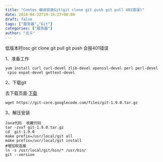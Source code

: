 ```yaml
---
title: "Centos 编译安装Git(git clone git push git pull 401错误)"
date: 2014-04-22T19:10:27+08:00
draft: false
tags: ["服务器","Git"]
categories: ["服务器"]
author: "北斗"
---
```

低版本时osc git clone git pull git push 会报401错误

1、准备工作

```
yum install curl curl-devel zlib-devel openssl-devel perl perl-devel
 cpio expat-devel gettext-devel
```
 2、下载git

 去下载页面 [下载](https://code.google.com/p/git-core/)

```
wget https://git-core.googlecode.com/files/git-1.9.0.tar.gz

```
3、解压安装
```
Java代码  收藏代码
tar -zvxf git-1.9.0.tar.gz
cd  git-1.9.0
make prefix=/usr/local/git all
make prefix=/usr/local/git install
#增加软连接
ln -s /usr/local/git/bin/* /usr/bin/
git --version
```